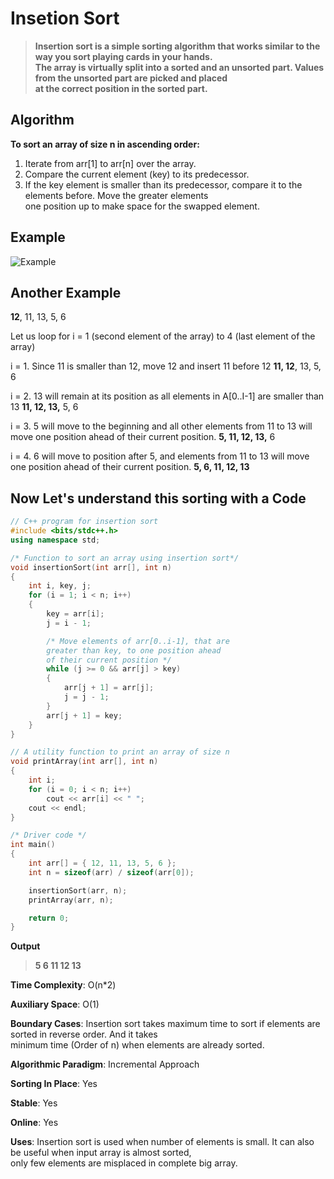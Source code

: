 # Insetion Sort  

>**Insertion sort is a simple sorting algorithm that works similar to the way you sort playing cards in your hands.  
The array is virtually split into a sorted and an unsorted part. Values from the unsorted part are picked and placed   
at the correct position in the sorted part.**  

## Algorithm  

**To sort an array of size n in ascending order:**  
1. Iterate from arr[1] to arr[n] over the array.  
2. Compare the current element (key) to its predecessor.  
3. If the key element is smaller than its predecessor, compare it to the elements before. Move the greater elements   
one position up to make space for the swapped element.  

## Example  
![Example](https://media.geeksforgeeks.org/wp-content/uploads/insertionsort.png)  

## Another Example  

**12**, 11, 13, 5, 6

Let us loop for i = 1 (second element of the array) to 4 (last element of the array)

i = 1. Since 11 is smaller than 12, move 12 and insert 11 before 12
**11, 12**, 13, 5, 6

i = 2. 13 will remain at its position as all elements in A[0..I-1] are smaller than 13
**11, 12, 13,** 5, 6

i = 3. 5 will move to the beginning and all other elements from 11 to 13 will move one position ahead of their current position.
**5, 11, 12, 13,** 6

i = 4. 6 will move to position after 5, and elements from 11 to 13 will move one position ahead of their current position.
**5, 6, 11, 12, 13**

## Now Let's understand this sorting with a Code  

```cpp
// C++ program for insertion sort 
#include <bits/stdc++.h> 
using namespace std; 

/* Function to sort an array using insertion sort*/
void insertionSort(int arr[], int n) 
{ 
	int i, key, j; 
	for (i = 1; i < n; i++) 
	{ 
		key = arr[i]; 
		j = i - 1; 

		/* Move elements of arr[0..i-1], that are 
		greater than key, to one position ahead 
		of their current position */
		while (j >= 0 && arr[j] > key) 
		{ 
			arr[j + 1] = arr[j]; 
			j = j - 1; 
		} 
		arr[j + 1] = key; 
	} 
} 

// A utility function to print an array of size n 
void printArray(int arr[], int n) 
{ 
	int i; 
	for (i = 0; i < n; i++) 
		cout << arr[i] << " "; 
	cout << endl; 
} 

/* Driver code */
int main() 
{ 
	int arr[] = { 12, 11, 13, 5, 6 }; 
	int n = sizeof(arr) / sizeof(arr[0]); 

	insertionSort(arr, n); 
	printArray(arr, n); 

	return 0; 
} 

```

**Output**  
>**5 6 11 12 13** 

**Time Complexity**: O(n*2)  

**Auxiliary Space**: O(1)  

**Boundary Cases**: Insertion sort takes maximum time to sort if elements are sorted in reverse order. And it takes  
 minimum time (Order of n) when elements are already sorted.

**Algorithmic Paradigm**: Incremental Approach  

**Sorting In Place**: Yes  

**Stable**: Yes  

**Online**: Yes  

**Uses**: Insertion sort is used when number of elements is small. It can also be useful when input array is almost sorted,  
 only few elements are misplaced in complete big array.  
